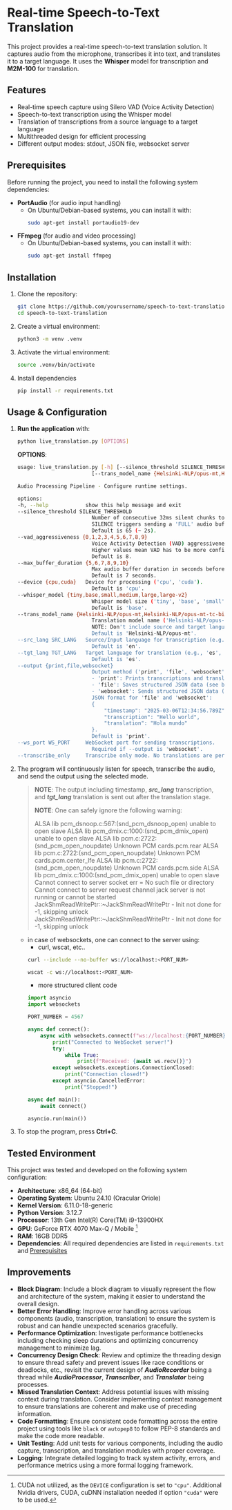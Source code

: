 # Real-time Speech-to-Text Translation

This project provides a real-time speech-to-text translation solution. It captures audio from the microphone, transcribes it into text, and translates it to a target language. It uses the **Whisper** model for transcription and **M2M-100** for translation.

## Features

- Real-time speech capture using Silero VAD (Voice Activity Detection)
- Speech-to-text transcription using the Whisper model
- Translation of transcriptions from a source language to a target language
- Multithreaded design for efficient processing
- Different output modes: stdout, JSON file, websocket server

## Prerequisites

Before running the project, you need to install the following system dependencies:

- **PortAudio** (for audio input handling)
    - On Ubuntu/Debian-based systems, you can install it with:
      ```bash
      sudo apt-get install portaudio19-dev
      ```
- **FFmpeg** (for audio and video processing)
    - On Ubuntu/Debian-based systems, you can install it with:
      ```bash
      sudo apt-get install ffmpeg
      ```

## Installation

1. Clone the repository:
   ```bash
   git clone https://github.com/yourusername/speech-to-text-translation.git
   cd speech-to-text-translation
   ```
2. Create a virtual environment:
   ```bash
   python3 -m venv .venv
   ```
3. Activate the virtual environment:
    ```bash
    source .venv/bin/activate
    ```
4. Install dependencies
    ```bash
    pip install -r requirements.txt    
    ```

## Usage & Configuration

1. **Run the application** with:
   ```bash
   python live_translation.py [OPTIONS]
   ```
    **OPTIONS**:
    ```bash
    usage: live_translation.py [-h] [--silence_threshold SILENCE_THRESHOLD] [--vad_aggressiveness {0,1,2,3,4,5,6,7,8,9}] [--max_buffer_duration {5,6,7,8,9,10}] [--device {cpu,cuda}] [--whisper_model {tiny,base,small,medium,large,large-v2}]
                            [--trans_model_name {Helsinki-NLP/opus-mt,Helsinki-NLP/opus-mt-tc-big}] [--src_lang SRC_LANG] [--tgt_lang TGT_LANG] [--output {print,file,websocket}] [--ws_port WS_PORT] [--transcribe_only]

    Audio Processing Pipeline - Configure runtime settings.

    options:
    -h, --help            show this help message and exit
    --silence_threshold SILENCE_THRESHOLD
                            Number of consecutive 32ms silent chunks to detect SILENCE.
                            SILENCE triggers sending a 'FULL' audio buffer for transcription/translation.
                            Default is 65 (~ 2s).
    --vad_aggressiveness {0,1,2,3,4,5,6,7,8,9}
                            Voice Activity Detection (VAD) aggressiveness level (0-9).
                            Higher values mean VAD has to be more confident to detect speech.
                            Default is 8.
    --max_buffer_duration {5,6,7,8,9,10}
                            Max audio buffer duration in seconds before cutting 75% of it.
                            Default is 7 seconds.
    --device {cpu,cuda}   Device for processing ('cpu', 'cuda').
                            Default is 'cpu'.
    --whisper_model {tiny,base,small,medium,large,large-v2}
                            Whisper model size ('tiny', 'base', 'small', 'medium', 'large', 'large-v2').
                            Default is 'base'.
    --trans_model_name {Helsinki-NLP/opus-mt,Helsinki-NLP/opus-mt-tc-big}
                            Translation model name ('Helsinki-NLP/opus-mt', 'Helsinki-NLP/opus-mt-tc-big'). 
                            NOTE: Don't include source and target languages here.
                            Default is 'Helsinki-NLP/opus-mt'.
    --src_lang SRC_LANG   Source/Input language for transcription (e.g., 'en', 'fr').
                            Default is 'en'.
    --tgt_lang TGT_LANG   Target language for translation (e.g., 'es', 'de').
                            Default is 'es'.
    --output {print,file,websocket}
                            Output method ('print', 'file', 'websocket').
                            - 'print': Prints transcriptions and translations to stdout.
                            - 'file': Saves structured JSON data (see below) in transcripts/transcriptions.json.
                            - 'websocket': Sends structured JSON data (see below) over WebSocket.
                            JSON format for 'file' and 'websocket':
                            {
                                "timestamp": "2025-03-06T12:34:56.789Z",
                                "transcription": "Hello world",
                                "translation": "Hola mundo"
                            }.
                            Default is 'print'.
    --ws_port WS_PORT     WebSocket port for sending transcriptions.
                            Required if --output is 'websocket'.
    --transcribe_only     Transcribe only mode. No translations are performed.
    ```

2. The program will continuously listen for speech, transcribe the audio, and send the output using the selected mode.
    > **NOTE**: The output including timestamp, ***src_lang*** transcription, and ***tgt_lang*** translation is sent out after the translation stage.
    >
    > **NOTE**: One can safely ignore the following warning:
    >
    > ALSA lib pcm_dsnoop.c:567:(snd_pcm_dsnoop_open) unable to open slave
    > ALSA lib pcm_dmix.c:1000:(snd_pcm_dmix_open) unable to open slave
    > ALSA lib pcm.c:2722:(snd_pcm_open_noupdate) Unknown PCM cards.pcm.rear
    > ALSA lib pcm.c:2722:(snd_pcm_open_noupdate) Unknown PCM cards.pcm.center_lfe
    > ALSA lib pcm.c:2722:(snd_pcm_open_noupdate) Unknown PCM cards.pcm.side
    > ALSA lib pcm_dmix.c:1000:(snd_pcm_dmix_open) unable to open slave
    > Cannot connect to server socket err = No such file or directory
    > Cannot connect to server request channel
    > jack server is not running or cannot be started
    > JackShmReadWritePtr::~JackShmReadWritePtr - Init not done for -1, skipping unlock
    > JackShmReadWritePtr::~JackShmReadWritePtr - Init not done for -1, skipping unlock
    >
    
    - in case of websockets, one can connect to the server using: 
      - curl, wscat, etc..
      ```bash
      curl --include --no-buffer ws://localhost:<PORT_NUM>
      ```
      ```bash
      wscat -c ws://localhost:<PORT_NUM>
      ```
      - more structured client code
      ```python
      import asyncio
      import websockets

      PORT_NUMBER = 4567

      async def connect():
          async with websockets.connect(f"ws://localhost:{PORT_NUMBER}") as ws:
              print("Connected to WebSocket server!")
              try:
                  while True:
                      print(f"Received: {await ws.recv()}")
              except websockets.exceptions.ConnectionClosed:
                  print("Connection closed!")
              except asyncio.CancelledError:
                  print("Stopped!")

      async def main():
          await connect()

      asyncio.run(main())
      ```
3. To stop the program, press **Ctrl+C**.

## Tested Environment

This project was tested and developed on the following system configuration:

- **Architecture**: x86_64 (64-bit)
- **Operating System**: Ubuntu 24.10 (Oracular Oriole)
- **Kernel Version**: 6.11.0-18-generic
- **Python Version**: 3.12.7
- **Processor**: 13th Gen Intel(R) Core(TM) i9-13900HX
- **GPU**: GeForce RTX 4070 Max-Q / Mobile [^1]
- **RAM**: 16GB DDR5
- **Dependencies**: All required dependencies are listed in `requirements.txt` and [Prerequisites](#prerequisites)

[^1]: CUDA not utilized, as the `DEVICE` configuration is set to `"cpu"`. Additional Nvidia drivers, CUDA, cuDNN installation needed if option `"cuda"` were to be used.

## Improvements

- **Block Diagram**: Include a block diagram to visually represent the flow and architecture of the system, making it easier to understand the overall design.
- **Better Error Handling**: Improve error handling across various components (audio, transcription, translation) to ensure the system is robust and can handle unexpected scenarios gracefully.
- **Performance Optimization**: Investigate performance bottlenecks including checking sleep durations and optimizing concurrency management to minimize lag.
- **Concurrency Design Check**: Review and optimize the threading design to ensure thread safety and prevent issues like race conditions or deadlocks, etc., revisit the current design of ***AudioRecorder*** being a thread while ***AudioProcessor***, ***Transcriber***, and ***Translator*** being processes.
- **Missed Translation Context**: Address potential issues with missing context during translation. Consider implementing context management to ensure translations are coherent and make use of preceding information.
- **Code Formatting**: Ensure consistent code formatting across the entire project using tools like `black` or `autopep8` to follow PEP-8 standards and make the code more readable.
- **Unit Testing**: Add unit tests for various components, including the audio capture, transcription, and translation modules with proper coverage.
- **Logging**: Integrate detailed logging to track system activity, errors, and performance metrics using a more formal logging framework.

